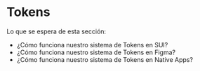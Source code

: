 # Tokens

Lo que se espera de esta sección:
- ¿Cómo funciona nuestro sistema de Tokens en SUI?
- ¿Cómo funciona nuestro sistema de Tokens en Figma?
- ¿Cómo funciona nuestro sistema de Tokens en Native Apps?